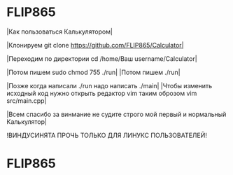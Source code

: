 # FLIP865
|Как пользоваться Калькулятором|

|Клонируем git clone https://github.com/FLIP865/Calculator|

|Переходим по директории cd /home/Ваш username/Calculator|

|Потом пишем sudo chmod 755 ./run|
|Потом пишем ./run|

|Позже когда написали ./run надо написать ./main|
|Чтобы изменить исходный код нужно открыть редактор vim таким оброзом vim src/main.cpp|

|Всем спасибо за винмание не судите строго мой первый и нормальный Калькулятор|

!ВИНДУСИНЯТА ПРОЧЬ ТОЛЬКО ДЛЯ ЛИНУКС ПОЛЬЗОВАТЕЛЕЙ!
# FLIP865
